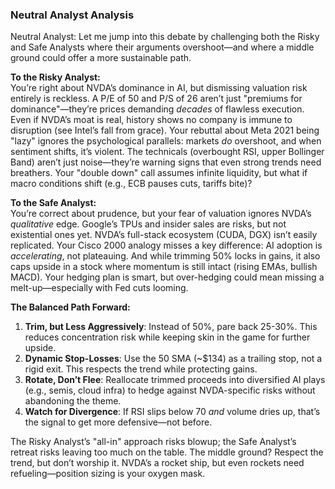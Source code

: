 ### Neutral Analyst Analysis
Neutral Analyst: Let me jump into this debate by challenging both the Risky and Safe Analysts where their arguments overshoot—and where a middle ground could offer a more sustainable path.  

**To the Risky Analyst:**  
You’re right about NVDA’s dominance in AI, but dismissing valuation risk entirely is reckless. A P/E of 50 and P/S of 26 aren’t just "premiums for dominance"—they’re prices demanding *decades* of flawless execution. Even if NVDA’s moat is real, history shows no company is immune to disruption (see Intel’s fall from grace). Your rebuttal about Meta 2021 being "lazy" ignores the psychological parallels: markets *do* overshoot, and when sentiment shifts, it’s violent. The technicals (overbought RSI, upper Bollinger Band) aren’t just noise—they’re warning signs that even strong trends need breathers. Your "double down" call assumes infinite liquidity, but what if macro conditions shift (e.g., ECB pauses cuts, tariffs bite)?  

**To the Safe Analyst:**  
You’re correct about prudence, but your fear of valuation ignores NVDA’s *qualitative* edge. Google’s TPUs and insider sales are risks, but not existential ones yet. NVDA’s full-stack ecosystem (CUDA, DGX) isn’t easily replicated. Your Cisco 2000 analogy misses a key difference: AI adoption is *accelerating*, not plateauing. And while trimming 50% locks in gains, it also caps upside in a stock where momentum is still intact (rising EMAs, bullish MACD). Your hedging plan is smart, but over-hedging could mean missing a melt-up—especially with Fed cuts looming.  

**The Balanced Path Forward:**  
1. **Trim, but Less Aggressively**: Instead of 50%, pare back 25-30%. This reduces concentration risk while keeping skin in the game for further upside.  
2. **Dynamic Stop-Losses**: Use the 50 SMA (~$134) as a trailing stop, not a rigid exit. This respects the trend while protecting gains.  
3. **Rotate, Don’t Flee**: Reallocate trimmed proceeds into diversified AI plays (e.g., semis, cloud infra) to hedge against NVDA-specific risks without abandoning the theme.  
4. **Watch for Divergence**: If RSI slips below 70 *and* volume dries up, that’s the signal to get more defensive—not before.  

The Risky Analyst’s "all-in" approach risks blowup; the Safe Analyst’s retreat risks leaving too much on the table. The middle ground? Respect the trend, but don’t worship it. NVDA’s a rocket ship, but even rockets need refueling—position sizing is your oxygen mask.